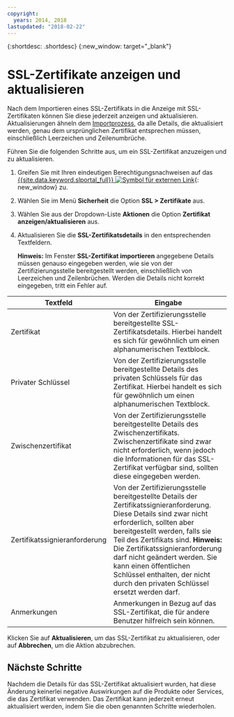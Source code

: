 ```yaml
---
copyright:
  years: 2014, 2018
lastupdated: "2018-02-22"
---
```


{:shortdesc: .shortdesc}
{:new_window: target="_blank"}

# SSL-Zertifikate anzeigen und aktualisieren

Nach dem Importieren eines SSL-Zertifikats in die Anzeige mit SSL-Zertifikaten können Sie diese jederzeit anzeigen und aktualisieren. Aktualisierungen ähneln dem [Importprozess](import-ssl-certificate.html), da alle Details, die aktualisiert werden, genau dem ursprünglichen Zertifikat entsprechen müssen, einschließlich Leerzeichen und Zeilenumbrüche.

Führen Sie die folgenden Schritte aus, um ein SSL-Zertifikat anzuzeigen und zu aktualisieren.

1. Greifen Sie mit Ihren eindeutigen Berechtigungsnachweisen auf das [{{site.data.keyword.slportal_full}} ![Symbol für externen Link](../../icons/launch-glyph.svg "Symbol für externen Link")](https://control.softlayer.com/){: new_window} zu.
2. Wählen Sie im Menü **Sicherheit** die Option **SSL > Zertifikate** aus.
2. Wählen Sie aus der Dropdown-Liste **Aktionen** die Option **Zertifikat anzeigen/aktualisieren** aus.
3. Aktualisieren Sie die **SSL-Zertifikatsdetails** in den entsprechenden Textfeldern.

   **Hinweis:** Im Fenster **SSL-Zertifikat importieren** angegebene Details müssen genauso eingegeben werden, wie sie von der Zertifizierungsstelle bereitgestellt werden, einschließlich von Leerzeichen und Zeilenbrüchen. Werden die Details nicht korrekt eingegeben, tritt ein Fehler auf.

| Textfeld | Eingabe |
| -------- | ----- |
|Zertifikat |Von der Zertifizierungsstelle bereitgestellte SSL-Zertifikatsdetails. Hierbei handelt es sich für gewöhnlich um einen alphanumerischen Textblock.|
|Privater Schlüssel | Von der Zertifizierungsstelle bereitgestellte Details des privaten Schlüssels für das Zertifikat. Hierbei handelt es sich für gewöhnlich um einen alphanumerischen Textblock.|
|Zwischenzertifikat | Von der Zertifizierungsstelle bereitgestellte Details des Zwischenzertifikats. Zwischenzertifikate sind zwar nicht erforderlich, wenn jedoch die Informationen für das SSL-Zertifikat verfügbar sind, sollten diese eingegeben werden.|
| Zertifikatssignieranforderung | Von der Zertifizierungsstelle bereitgestellte Details der Zertifikatssignieranforderung. Diese Details sind zwar nicht erforderlich, sollten aber bereitgestellt werden, falls sie Teil des Zertifikats sind. **Hinweis:** Die Zertifikatssignieranforderung darf nicht geändert werden. Sie kann einen öffentlichen Schlüssel enthalten, der nicht durch den privaten Schlüssel ersetzt werden darf.|
|Anmerkungen | Anmerkungen in Bezug auf das SSL-Zertifikat, die für andere Benutzer hilfreich sein können.
Klicken Sie auf **Aktualisieren**, um das SSL-Zertifikat zu aktualisieren, oder auf **Abbrechen**, um die Aktion abzubrechen.

## Nächste Schritte

Nachdem die Details für das SSL-Zertifikat aktualisiert wurden, hat diese Änderung keinerlei negative Auswirkungen auf die Produkte oder Services, die das Zertifikat verwenden. Das Zertifikat kann jederzeit erneut aktualisiert werden, indem Sie die oben genannten Schritte wiederholen.
